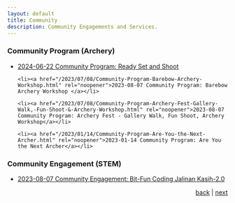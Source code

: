 ```yaml
---
layout: default
title: Community
description: Community Engagements and Services.
---
```


<h3>Community Program (Archery)</h3>
<ul>
	<li><a href="/2024/06/22/Community-Program-Ready-Set-and-Shoot.html" rel="noopener">2024-06-22 Community Program: Ready Set and Shoot</a></li>
	
	<li><a href="/2023/07/08/Community-Program-Barebow-Archery-Workshop.html" rel="noopener">2023-08-07 Community Program: Barebow Archery Workshop </a></li>

	<li><a href="/2023/07/08/Community-Program-Archery-Fest-Gallery-Walk,-Fun-Shoot-&-Archery-Workshop.html" rel="noopener">2023-08-07 Community Program: Archery Fest - Gallery Walk, Fun Shoot, Archery Workshop</a></li>
	
	<li><a href="/2023/01/14/Community-Program-Are-You-the-Next-Archer.html" rel="noopener">2023-01-14 Community Program: Are You the Next Archer</a></li>
</ul>

<h3>Community Engagement (STEM)</h3>
<ul>
	<li><a href="/2023/12/16/Community-Engagement-Bit-Fun-Coding-Jalinan-Kasih-2.html" rel="noopener">2023-08-07 Community Engagement: Bit-Fun Coding Jalinan Kasih-2.0 </a></li>
</ul>

<p style="text-align: right;">
<a href="teaching">back</a> | <a href="blog-list">next</a> 